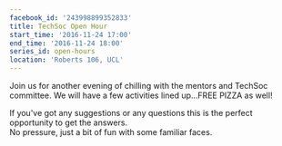 ```yaml
---
facebook_id: '243998899352833'
title: TechSoc Open Hour
start_time: '2016-11-24 17:00'
end_time: '2016-11-24 18:00'
series_id: open-hours
location: 'Roberts 106, UCL'
---
```


Join us for another evening of chilling with the mentors and TechSoc committee. We will have a few activities lined up...FREE PIZZA as well!  
  
If you've got any suggestions or any questions this is the perfect opportunity to get the answers.  
No pressure, just a bit of fun with some familiar faces.